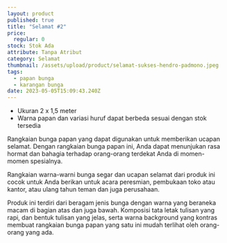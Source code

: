 ```yaml
---
layout: product
published: true
title: "Selamat #2"
price:
  regular: 0
stock: Stok Ada
attribute: Tanpa Atribut
category: Selamat
thumbnail: /assets/upload/product/selamat-sukses-hendro-padmono.jpeg
tags:
  - papan bunga
  - karangan bunga
date: 2023-05-05T15:09:43.240Z
---
```

* Ukuran 2 x 1,5 meter
* Warna papan dan variasi huruf dapat berbeda sesuai dengan stok tersedia

Rangkaian bunga papan yang dapat digunakan untuk memberikan ucapan selamat. Dengan rangkaian bunga papan ini, Anda dapat menunjukan rasa hormat dan bahagia terhadap orang-orang terdekat Anda di momen-momen spesialnya.

Rangkaian warna-warni bunga segar dan ucapan selamat dari produk ini cocok untuk Anda berikan untuk acara peresmian, pembukaan toko atau kantor, atau ulang tahun teman dan juga perusahaan.

Produk ini terdiri dari beragam jenis bunga dengan warna yang beraneka macam di bagian atas dan juga bawah. Komposisi tata letak tulisan yang rapi, dan bentuk tulisan yang jelas, serta warna background yang kontras membuat rangkaian bunga papan yang satu ini mudah terlihat oleh orang-orang yang ada.